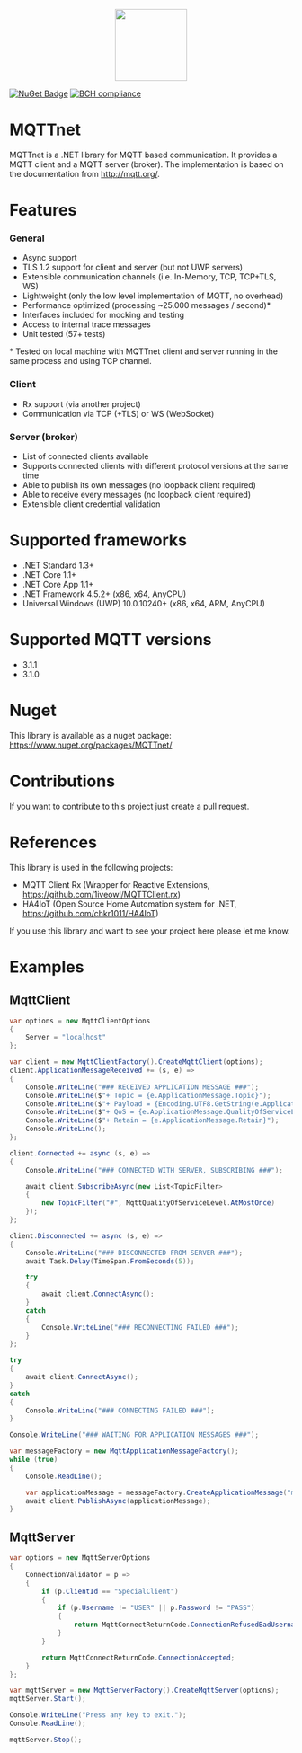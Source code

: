 <p align="center">
<img src="https://github.com/chkr1011/MQTTnet/blob/master/Images/Logo_128x128.png?raw=true" width="128">
</p>

[![NuGet Badge](https://buildstats.info/nuget/MQTTnet)](https://www.nuget.org/packages/MQTTnet)
[![BCH compliance](https://bettercodehub.com/edge/badge/chkr1011/MQTTnet?branch=master)](https://bettercodehub.com/)

# MQTTnet
MQTTnet is a .NET library for MQTT based communication. It provides a MQTT client and a MQTT server (broker). The implementation is based on the documentation from http://mqtt.org/.

# Features

### General
* Async support
* TLS 1.2 support for client and server (but not UWP servers)
* Extensible communication channels (i.e. In-Memory, TCP, TCP+TLS, WS)
* Lightweight (only the low level implementation of MQTT, no overhead)
* Performance optimized (processing ~25.000 messages / second)*
* Interfaces included for mocking and testing
* Access to internal trace messages
* Unit tested (57+ tests)

\* Tested on local machine with MQTTnet client and server running in the same process and using TCP channel.

### Client
* Rx support (via another project)
* Communication via TCP (+TLS) or WS (WebSocket)

### Server (broker)
* List of connected clients available
* Supports connected clients with different protocol versions at the same time
* Able to publish its own messages (no loopback client required)
* Able to receive every messages (no loopback client required)
* Extensible client credential validation

# Supported frameworks
* .NET Standard 1.3+
* .NET Core 1.1+
* .NET Core App 1.1+
* .NET Framework 4.5.2+ (x86, x64, AnyCPU)
* Universal Windows (UWP) 10.0.10240+ (x86, x64, ARM, AnyCPU)

# Supported MQTT versions
* 3.1.1
* 3.1.0

# Nuget
This library is available as a nuget package: https://www.nuget.org/packages/MQTTnet/

# Contributions
If you want to contribute to this project just create a pull request.

# References
This library is used in the following projects:

* MQTT Client Rx (Wrapper for Reactive Extensions, https://github.com/1iveowl/MQTTClient.rx)
* HA4IoT (Open Source Home Automation system for .NET, https://github.com/chkr1011/HA4IoT)

If you use this library and want to see your project here please let me know.

# Examples
## MqttClient

```csharp
var options = new MqttClientOptions
{
    Server = "localhost"
};

var client = new MqttClientFactory().CreateMqttClient(options);
client.ApplicationMessageReceived += (s, e) =>
{
    Console.WriteLine("### RECEIVED APPLICATION MESSAGE ###");
    Console.WriteLine($"+ Topic = {e.ApplicationMessage.Topic}");
    Console.WriteLine($"+ Payload = {Encoding.UTF8.GetString(e.ApplicationMessage.Payload)}");
    Console.WriteLine($"+ QoS = {e.ApplicationMessage.QualityOfServiceLevel}");
    Console.WriteLine($"+ Retain = {e.ApplicationMessage.Retain}");
    Console.WriteLine();
};

client.Connected += async (s, e) =>
{
    Console.WriteLine("### CONNECTED WITH SERVER, SUBSCRIBING ###");

    await client.SubscribeAsync(new List<TopicFilter>
    {
        new TopicFilter("#", MqttQualityOfServiceLevel.AtMostOnce)
    });
};

client.Disconnected += async (s, e) => 
{
    Console.WriteLine("### DISCONNECTED FROM SERVER ###");
    await Task.Delay(TimeSpan.FromSeconds(5));

    try
    {
        await client.ConnectAsync();
    }
    catch
    {
        Console.WriteLine("### RECONNECTING FAILED ###");
    }
};

try
{
    await client.ConnectAsync();
}
catch
{
    Console.WriteLine("### CONNECTING FAILED ###");
}

Console.WriteLine("### WAITING FOR APPLICATION MESSAGES ###");

var messageFactory = new MqttApplicationMessageFactory();
while (true)
{
    Console.ReadLine();

    var applicationMessage = messageFactory.CreateApplicationMessage("myTopic", "Hello World", MqttQualityOfServiceLevel.AtLeastOnce);
    await client.PublishAsync(applicationMessage);
}
```

## MqttServer

```csharp
var options = new MqttServerOptions
{
    ConnectionValidator = p =>
    {
        if (p.ClientId == "SpecialClient")
        {
            if (p.Username != "USER" || p.Password != "PASS")
            {
                return MqttConnectReturnCode.ConnectionRefusedBadUsernameOrPassword;
            }
        }

        return MqttConnectReturnCode.ConnectionAccepted;
    }
};

var mqttServer = new MqttServerFactory().CreateMqttServer(options);
mqttServer.Start();

Console.WriteLine("Press any key to exit.");
Console.ReadLine();

mqttServer.Stop();
```
